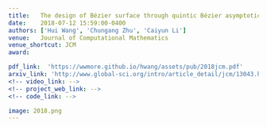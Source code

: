 ```yaml
---
title:   The design of Bézier surface through quintic Bézier asymptotic quadrilateral
date:    2018-07-12 15:59:00-0400
authors: ['Hui Wang', 'Chungang Zhu', 'Caiyun Li']
venue:   Journal of Computational Mathematics
venue_shortcut: JCM
award:

pdf_link:  'https://wwmore.github.io/hwang/assets/pub/2018jcm.pdf'  
arxiv_link: 'http://www.global-sci.org/intro/article_detail/jcm/13043.html'
<!-- video_link: -->
<!-- project_web_link: -->
<!-- code_link: -->

image: 2018.png
---
```

